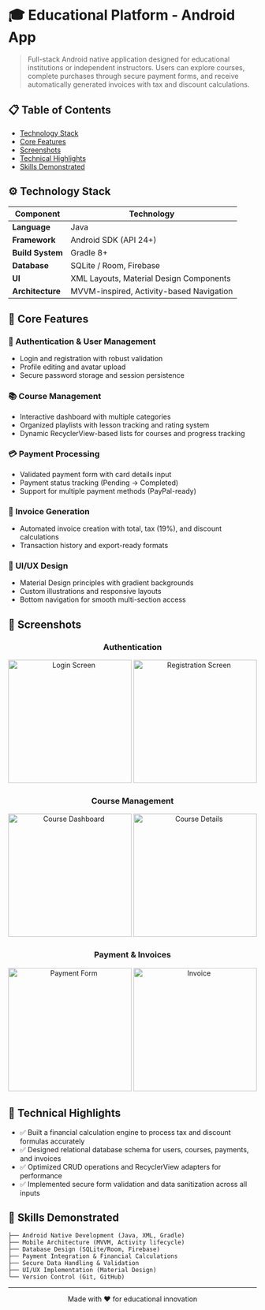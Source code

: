 # 🎓 Educational Platform - Android App

> Full-stack Android native application designed for educational institutions or independent instructors. Users can explore courses, complete purchases through secure payment forms, and receive automatically generated invoices with tax and discount calculations.

## 📋 Table of Contents

- [Technology Stack](#-technology-stack)
- [Core Features](#-core-features)
- [Screenshots](#-screenshots)
- [Technical Highlights](#-technical-highlights)
- [Skills Demonstrated](#-skills-demonstrated)

## ⚙️ Technology Stack

| Component | Technology |
|-----------|------------|
| **Language** | Java |
| **Framework** | Android SDK (API 24+) |
| **Build System** | Gradle 8+ |
| **Database** | SQLite / Room, Firebase |
| **UI** | XML Layouts, Material Design Components |
| **Architecture** | MVVM-inspired, Activity-based Navigation |

## 🚀 Core Features

### 🔐 Authentication & User Management
- Login and registration with robust validation
- Profile editing and avatar upload
- Secure password storage and session persistence

### 📚 Course Management
- Interactive dashboard with multiple categories
- Organized playlists with lesson tracking and rating system
- Dynamic RecyclerView-based lists for courses and progress tracking

### 💳 Payment Processing
- Validated payment form with card details input
- Payment status tracking (Pending → Completed)
- Support for multiple payment methods (PayPal-ready)

### 🧾 Invoice Generation
- Automated invoice creation with total, tax (19%), and discount calculations
- Transaction history and export-ready formats

### 🎨 UI/UX Design
- Material Design principles with gradient backgrounds
- Custom illustrations and responsive layouts
- Bottom navigation for smooth multi-section access

## 📱 Screenshots

<div align="center">

### Authentication
<img src="https://github.com/user-attachments/assets/5d483796-8c57-4742-b1b9-79be0f6a64ac" alt="Login Screen" width="250"/>
<img src="https://github.com/user-attachments/assets/f821080b-e9d9-4ff1-bf6a-75002e96de1b" alt="Registration Screen" width="250"/>

### Course Management
<img src="https://github.com/user-attachments/assets/357786d0-789f-48ed-9f47-afe22de63c5a" alt="Course Dashboard" width="250"/>
<img src="https://github.com/user-attachments/assets/3f142a4e-784b-4d20-bacd-6e67624d4e1b" alt="Course Details" width="250"/>

### Payment & Invoices
<img src="https://github.com/user-attachments/assets/bdc67842-3042-4f5e-ae74-7a9382822477" alt="Payment Form" width="250"/>
<img src="https://github.com/user-attachments/assets/0676231e-e62e-4d60-90b6-406a2ac41e42" alt="Invoice" width="250"/>

</div>

## 🧮 Technical Highlights

- ✅ Built a financial calculation engine to process tax and discount formulas accurately
- ✅ Designed relational database schema for users, courses, payments, and invoices
- ✅ Optimized CRUD operations and RecyclerView adapters for performance
- ✅ Implemented secure form validation and data sanitization across all inputs

## 🧠 Skills Demonstrated
```text
├── Android Native Development (Java, XML, Gradle)
├── Mobile Architecture (MVVM, Activity lifecycle)
├── Database Design (SQLite/Room, Firebase)
├── Payment Integration & Financial Calculations
├── Secure Data Handling & Validation
├── UI/UX Implementation (Material Design)
└── Version Control (Git, GitHub)
```

---

<div align="center">
Made with ❤️ for educational innovation
</div>
